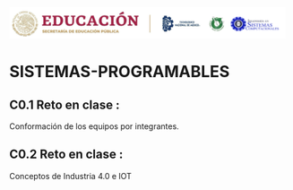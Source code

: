 
![LOGO](https://github.com/Villalobos39/SISTEMAS-PROGRAMABLES/blob/SISTEMAS-PROGRAMABLES/IMG/Logo.PNG)
# SISTEMAS-PROGRAMABLES

## C0.1 Reto en clase :         
Conformación de los equipos por integrantes.
## C0.2 Reto en clase :
Conceptos de Industria 4.0 e IOT 
